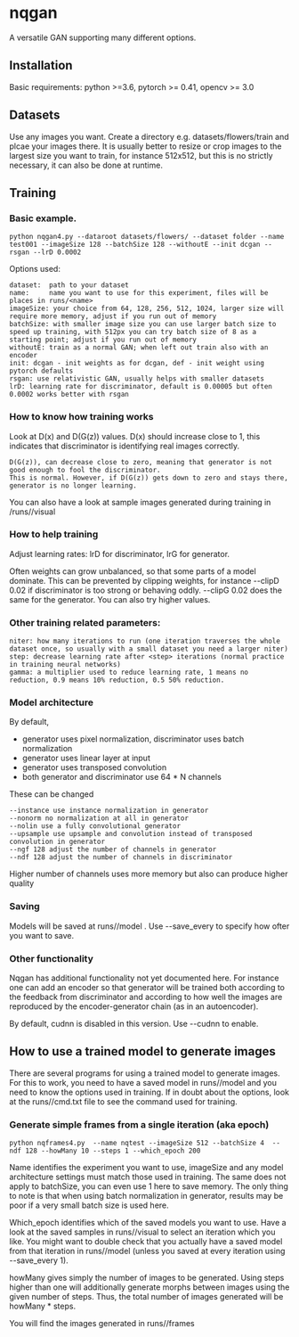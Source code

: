 # nqgan

A versatile GAN supporting many different options.

## Installation

Basic requirements: python >=3.6, pytorch >= 0.41, opencv >= 3.0

## Datasets

Use any images you want. Create a directory e.g. datasets/flowers/train and plcae your images there. It is usually better to resize or crop images to the largest size you want to train, for instance 512x512, but this is no strictly necessary, it can also be done at runtime.

## Training

### Basic example. 
```
python nqgan4.py --dataroot datasets/flowers/ --dataset folder --name test001 --imageSize 128 --batchSize 128 --withoutE --init dcgan --rsgan --lrD 0.0002 
```
Options used:
```
dataset:  path to your dataset
name:     name you want to use for this experiment, files will be places in runs/<name>
imageSize: your choice from 64, 128, 256, 512, 1024, larger size will require more memory, adjust if you run out of memory
batchSize: with smaller image size you can use larger batch size to speed up training, with 512px you can try batch size of 8 as a starting point; adjust if you run out of memory
withoutE: train as a normal GAN; when left out train also with an encoder
init: dcgan - init weights as for dcgan, def - init weight using pytorch defaults
rsgan: use relativistic GAN, usually helps with smaller datasets
lrD: learning rate for discriminator, default is 0.00005 but often 0.0002 works better with rsgan 
```

### How to know how training works

Look at D(x) and D(G(z)) values. D(x) should increase close to 1, this indicates that discriminator is identifying real images correctly.
```
D(G(z)), can decrease close to zero, meaning that generator is not good enough to fool the discriminator. 
This is normal. However, if D(G(z)) gets down to zero and stays there, generator is no longer learning.
```
You can also have a look at sample images generated during training in /runs/<name>/visual

### How to help training

Adjust learning rates: lrD for discriminator, lrG for generator.

Often weights can grow unbalanced, so that some parts of a model dominate. This can be prevented by clipping weights, for instance
--clipD 0.02 if discriminator is too strong or behaving oddly. --clipG 0.02 does the same for the generator. You can also try higher values.

### Other training related parameters:
```
niter: how many iterations to run (one iteration traverses the whole dataset once, so usually with a small dataset you need a larger niter)
step: decrease learning rate after <step> iterations (normal practice in training neural networks)
gamma: a multiplier used to reduce learning rate, 1 means no reduction, 0.9 means 10% reduction, 0.5 50% reduction.
```

### Model architecture

By default, 

* generator uses pixel normalization, discriminator uses batch normalization
* generator uses linear layer at input
* generator uses transposed convolution
* both generator and discriminator use 64 * N channels

These can be changed

```
--instance use instance normalization in generator
--nonorm no normalization at all in generator
--nolin use a fully convolutional generator
--upsample use upsample and convolution instead of transposed convolution in generator
--ngf 128 adjust the number of channels in generator
--ndf 128 adjust the number of channels in discriminator 
```

Higher number of channels uses more memory but also can produce higher quality

### Saving

Models will be saved at runs/<name>/model . Use --save_every to specify how ofter you want to save.

### Other functionality

Nqgan has additional functionality not yet documented here. For instance one can add an encoder so that generator will be trained both according to the feedback from discriminator and according to how well the images are reproduced by the encoder-generator chain (as in an autoencoder).

By default, cudnn is disabled in this version. Use --cudnn to enable.

## How to use a trained model to generate images

There are several programs for using a trained model to generate images. For this to work, you need to have a saved model in runs/<name>/model and you need to know the options used in training. If in doubt about the options, look at the runs/<name>/cmd.txt file to see the command used for training.   

### Generate simple frames from a single iteration (aka epoch)

```
python nqframes4.py  --name nqtest --imageSize 512 --batchSize 4  --ndf 128 --howMany 10 --steps 1 --which_epoch 200
```

Name identifies the experiment you want to use, imageSize and any model architecture settings must match those used in training. The same does not apply to batchSize, you can even use 1 here to save memory. The only thing to note is that when using batch normalization in generator, results may be poor if a very small batch size is used here.

Which_epoch identifies which of the saved models you want to use. Have a look at the saved samples in runs/<name>/visual to select an iteration which you like. You might want to double check that you actually have a saved model from that iteration in runs/<name>/model (unless you saved at every iteration using --save_every 1).

howMany gives simply the number of images to be generated. Using steps higher than one will additionally generate morphs between images using the given number of steps. Thus, the total number of images generated will be howMany * steps.

You will find the images generated in runs/<name>/frames




  
